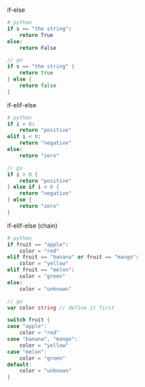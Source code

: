 if-else

```python
# python
if s == "the string":
	return True
else:
	return False
```

```go
// go
if s == "the string" {
	return true
} else {
	return false
}
```

if-elif-else

```python
# python
if i > 0:
	return "positive"
elif i < 0:
	return "negative"
else:
	return "zero"
```

```go
// go
if i > 0 {
	return "positive"
} else if i < 0 {
	return "negative"
} else {
	return "zero"
}
```

if-elif-else (chain)
```python
# python
if fruit == "apple":
	color = "red"
elif fruit == "banana" or fruit == "mango":
	color = "yellow"
elif fruit == "melon":
	color = "green"
else:
	color = "unknown"
```

```go
// go
var color string // define it first

switch fruit {
case "apple":
	color = "red"
case "banana", "mango":
	color = "yellow"
case "melon":
	color = "green"
default:
	color = "unknown"
}
```
